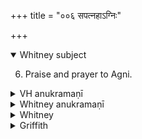 +++
title = "००६ सपत्नहाऽग्निः"

+++
<details open><summary>Whitney subject</summary>

6. Praise and prayer to Agni.
</details>

<details><summary>VH anukramaṇī</summary>

सपत्नहाऽग्निः।  
१-५ शौनकः(सम्पत्कामः) अग्निः। त्रिष्टुप्, ४ चतुष्पदार्षी पङ्क्तिः, ५ विराट् प्रस्तारपङ्क्तिः।
</details>

<details><summary>Whitney anukramaṇī</summary>

[śāunaka (sampatkāmaḥ).—āgneyam. trāiṣṭubham: 4. 4-p. ārṣī pan̄kti; 5. virāṭprastārapan̄kti.]
</details>

<details><summary>Whitney</summary>

### Comment
TS. reads at the end pṛthivyā́s (for cátasras). Ppp. has for b saṁvatsara ṛṣayo yā nu sakhyā, and in c gives dyumnena for divyéna. The comm. glosses samās by saṁvatsarās. ⌊If the translation implies that rocanéna is an instr. of accompaniment, it is less apposite than Mr. Whitney's earlier version, 'shine together with heavenly brightness'—which I take to be Agni's own (cf. RV. x. 4. 2). His brightness is nil by day-time. The "together" were better left out.⌋
</details>

<details><summary>Griffith</summary>

A prayer to Agni for protection
</details>


